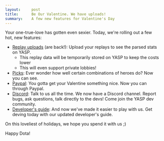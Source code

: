 ```yaml
---
layout:     post
title:      Be Our Valentine. We have uploads!
summary:    A few new features for Valentine's Day
---
```


Your one-true-love has gotten even sexier. Today, we're rolling out a few hot, new features:

* [Replay uploads](/request) (are back!): Upload your replays to see the parsed stats on YASP.
  * This replay data will be temporarily stored on YASP to keep the costs lower
  * This will even support private lobbies!
* [Picks](/picks): Ever wonder how well certain combinations of heroes do? Now you can see.
* [Paypal](/carry): You gotta get your Valentine something nice. Now you can through Paypal.
* [Discord](https://discord.gg/0o5SQGbXuWCNDcaF): Talk to us all the time. We now have a Discord channel. Report bugs, ask questions, talk directly to the devs! Come join the YASP dev community.
* [Developer's guide](https://github.com/yasp-dota/yasp/blob/master/README.md): And now we've made it easier to play with us. Get deving today with our updated developer's guide.

On this loveliest of holidays, we hope you spend it with us ;)

Happy Dota!
